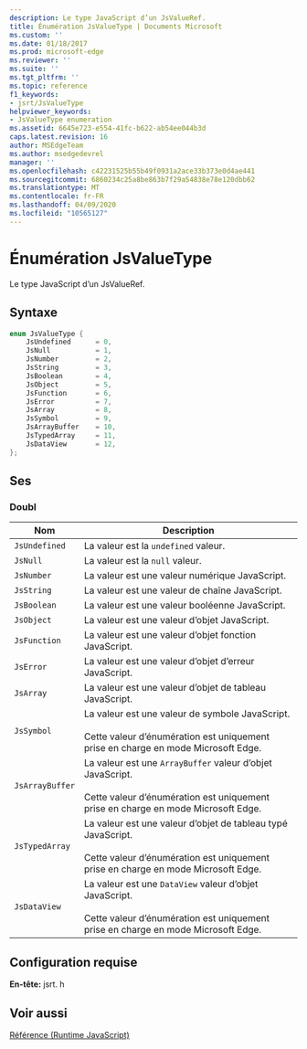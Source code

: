 ```yaml
---
description: Le type JavaScript d’un JsValueRef.
title: Énumération JsValueType | Documents Microsoft
ms.custom: ''
ms.date: 01/18/2017
ms.prod: microsoft-edge
ms.reviewer: ''
ms.suite: ''
ms.tgt_pltfrm: ''
ms.topic: reference
f1_keywords:
- jsrt/JsValueType
helpviewer_keywords:
- JsValueType enumeration
ms.assetid: 6645e723-e554-41fc-b622-ab54ee044b3d
caps.latest.revision: 16
author: MSEdgeTeam
ms.author: msedgedevrel
manager: ''
ms.openlocfilehash: c42231525b55b49f0931a2ace33b373e0d4ae441
ms.sourcegitcommit: 6860234c25a8be863b7f29a54838e78e120dbb62
ms.translationtype: MT
ms.contentlocale: fr-FR
ms.lasthandoff: 04/09/2020
ms.locfileid: "10565127"
---
```

# Énumération JsValueType
Le type JavaScript d’un JsValueRef.  
  
## Syntaxe  
  
```cpp  
enum JsValueType {  
    JsUndefined      = 0,  
    JsNull           = 1,  
    JsNumber         = 2,  
    JsString         = 3,  
    JsBoolean        = 4,  
    JsObject         = 5,  
    JsFunction       = 6,  
    JsError          = 7,  
    JsArray          = 8,  
    JsSymbol         = 9,  
    JsArrayBuffer    = 10,  
    JsTypedArray     = 11,  
    JsDataView       = 12,  
};  
```  
  
## Ses  
  
### Doubl  
  
|Nom|Description|  
|----------|-----------------|  
|`JsUndefined`|La valeur est la `undefined` valeur.|  
|`JsNull`|La valeur est la `null` valeur.|  
|`JsNumber`|La valeur est une valeur numérique JavaScript.|  
|`JsString`|La valeur est une valeur de chaîne JavaScript.|  
|`JsBoolean`|La valeur est une valeur booléenne JavaScript.|  
|`JsObject`|La valeur est une valeur d’objet JavaScript.|  
|`JsFunction`|La valeur est une valeur d’objet fonction JavaScript.|  
|`JsError`|La valeur est une valeur d’objet d’erreur JavaScript.|  
|`JsArray`|La valeur est une valeur d’objet de tableau JavaScript.|  
|`JsSymbol`|La valeur est une valeur de symbole JavaScript.<br /><br /> Cette valeur d’énumération est uniquement prise en charge en mode Microsoft Edge.|  
|`JsArrayBuffer`|La valeur est une `ArrayBuffer` valeur d’objet JavaScript.<br /><br /> Cette valeur d’énumération est uniquement prise en charge en mode Microsoft Edge.|  
|`JsTypedArray`|La valeur est une valeur d’objet de tableau typé JavaScript.<br /><br /> Cette valeur d’énumération est uniquement prise en charge en mode Microsoft Edge.|  
|`JsDataView`|La valeur est une `DataView` valeur d’objet JavaScript.<br /><br /> Cette valeur d’énumération est uniquement prise en charge en mode Microsoft Edge.|  
  
## Configuration requise  
 **En-tête:** jsrt. h  
  
## Voir aussi  
 [Référence (Runtime JavaScript)](../chakra-hosting/reference-javascript-runtime.md)